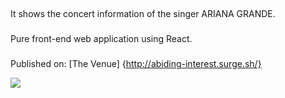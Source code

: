 ##
It shows the concert information of the singer ARIANA GRANDE.
###
Pure front-end web application using React.
###
Published on: [The Venue] {http://abiding-interest.surge.sh/}

![](http://github.com/cca2015/VenueMusic/website.jpg)